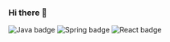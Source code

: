 ### Hi there 👋

![Java badge](https://img.shields.io/static/v1?label=Java&message=passing&color=green&style=flat-square&logo=java&logoColor=white&logoWidth=20)
![Spring badge](https://img.shields.io/static/v1?label=Spring&message=passing&color=green&style=flat-square&logo=spring&logoColor=white&logoWidth=20)
![React badge](https://img.shields.io/static/v1?label=ReactJS&message=pending&color=yellow&style=flat-square&logo=react&logoColor=white&logoWidth=20)

<!--
**dovixman/dovixman** is a ✨ _special_ ✨ repository because its `README.md` (this file) appears on your GitHub profile.

Here are some ideas to get you started:

- 🔭 I’m currently working on ...
- 🌱 I’m currently learning ...
- 👯 I’m looking to collaborate on ...
- 🤔 I’m looking for help with ...
- 💬 Ask me about ...
- 📫 How to reach me: ...
- 😄 Pronouns: ...
- ⚡ Fun fact: ...
-->
